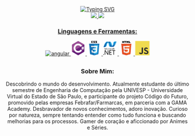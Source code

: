 <div align="center">
<a href="https://git.io/typing-svg"><img src="https://readme-typing-svg.demolab.com?font=Fira+Code&weight=300&duration=3000&pause=800&center=true&vCenter=true&multiline=true&width=435&height=70&lines=Ol%C3%A1!+Eu+sou+o+Bruno.;Dev+Full+Stack+em+Desenvolvimento!" alt="Typing SVG" /></a>
</div>

<div align="center">

</div>

<div align="center">
  <a href="https://github.com/BESystemInfo">
  <img height="140em" src="https://github-readme-stats.vercel.app/api?username=besysteminfo&show_icons=true&theme=vision-friendly-dark&include_all_commits=true&count_private=true"/>
  <img height="140em" src="https://github-readme-stats.vercel.app/api/top-langs/?username=besysteminfo&layout=compact&langs_count=7&theme=vision-friendly-dark"/>
</div>


<div>
<h3 align="center">Linguagens e Ferramentas:</h3>
<p align="center"> <a href="https://angular.io" target="_blank" rel="noreferrer"> <img src="https://angular.io/assets/images/logos/angular/angular.svg" alt="angular" width="40" height="40"/> </a> <a href="https://www.w3schools.com/cs/" target="_blank" rel="noreferrer"> <img src="https://raw.githubusercontent.com/devicons/devicon/master/icons/csharp/csharp-original.svg" alt="csharp" width="40" height="40"/> </a> <a href="https://www.w3schools.com/css/" target="_blank" rel="noreferrer"> <img src="https://raw.githubusercontent.com/devicons/devicon/master/icons/css3/css3-original-wordmark.svg" alt="css3" width="40" height="40"/> </a> <a href="https://dotnet.microsoft.com/" target="_blank" rel="noreferrer"> <img src="https://raw.githubusercontent.com/devicons/devicon/master/icons/dot-net/dot-net-original-wordmark.svg" alt="dotnet" width="40" height="40"/> </a> <a href="https://www.w3.org/html/" target="_blank" rel="noreferrer"> <img src="https://raw.githubusercontent.com/devicons/devicon/master/icons/html5/html5-original-wordmark.svg" alt="html5" width="40" height="40"/> </a> <a href="https://developer.mozilla.org/en-US/docs/Web/JavaScript" target="_blank" rel="noreferrer"> <img src="https://raw.githubusercontent.com/devicons/devicon/master/icons/javascript/javascript-original.svg" alt="javascript" width="40" height="40"/> </a> </p>
</div>

##

  <div align="center">
    <h3>Sobre Mim:</h3>
    <p>Descobrindo o mundo do desenvolvimento. Atualmente estudante do último semestre de Engenharia de Computação pela UNIVESP - Universidade Virtual do Estado de São Paulo, e participante do projeto Código do Futuro, promovido pelas empresas Febrafar/Farmarcas, em parceria com a GAMA Academy. Desbravador de novos conhecimentos, adoro inovação. Curioso por natureza, sempre tentando entender como tudo funciona e buscando melhorias para os processos. Gamer de coração e aficcionado por Animes e Séries. </p>
  </div>
          
